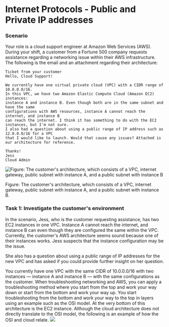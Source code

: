 # Internet Protocols - Public and Private IP addresses

### Scenario
Your role is a cloud support engineer at Amazon Web Services (AWS). During your shift, a customer from a Fortune 500 company requests assistance regarding a networking issue within their AWS infrastructure. The following is the email and an attachment regarding their architecture:
```
Ticket from your customer
Hello, Cloud Support!

We currently have one virtual private cloud (VPC) with a CIDR range of 10.0.0.0/16. 
In this VPC, we have two Amazon Elastic Compute Cloud (Amazon EC2) instances:
instance A and instance B. Even though both are in the same subnet and have the same 
configurations with AWS resources, instance A cannot reach the internet, and instance B
can reach the internet. I think it has something to do with the EC2 instances, but I'm not sure.
I also had a question about using a public range of IP address such as 12.0.0.0/16 for a VPC 
that I would like to launch. Would that cause any issues? Attached is our architecture for reference.

Thanks!
Jess
Cloud Admin
```

![Figure: The customer's architecture, which consists of a VPC, internet gateway, public subnet with instance A, and a public subnet with instance B](https://github.com/femifoly/AWS-Projects/blob/main/AWS%20Projects/IP/Arch.jpg)

Figure: The customer's architecture, which consists of a VPC, internet gateway, public subnet with instance A, and a public subnet with instance B.

### Task 1: Investigate the customer's environment
In the scenario, Jess, who is the customer requesting assistance, has two EC2 instances in one VPC. Instance A cannot reach the internet, and instance B can even though they are configured the same within the VPC. Currently, the customer's AWS architecture seems sound because one of their instances works. Jess suspects that the instance configuration may be the issue.

She also has a question about using a public range of IP addresses for the new VPC and has asked if you could provide further insight on her question.

You currently have one VPC with the same CIDR of 10.0.0.0/16 with two instances — instance A and instance B — with the same configurations as the customer. When troubleshooting networking and AWS, you can apply a troubleshooting method where you start from the top and work your way down or start from the bottom and work your way up. You start troubleshooting from the bottom and work your way to the top in layers using an example such as the OSI model. At the very bottom of this architecture is the EC2 instance. Although the cloud architecture does not directly translate to the OSI model, the following is an example of how the OSI and cloud relate.
![](https://github.com/femifoly/AWS-Projects/blob/main/AWS%20Projects/IP/osi.jpg)
